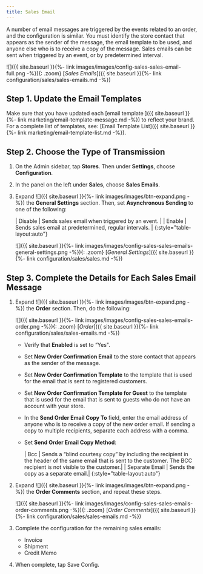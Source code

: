 ```yaml
---
title: Sales Email
---
```


A number of email messages are triggered by the events related to an order, and the configuration is similar. You must identify the store contact that appears as the sender of the message, the email template to be used, and anyone else who is to receive a copy of the message. Sales emails can be sent when triggered by an event, or by predetermined interval.

![]({{ site.baseurl }}{%- link images/images/config-sales-sales-email-full.png -%}){: .zoom}
 [*Sales Emails*]({{ site.baseurl }}{%- link configuration/sales/sales-emails.md -%})

## Step 1. Update the Email Templates

Make sure that you have updated each [email template ]({{ site.baseurl }}{%- link marketing/email-template-message.md -%}) to reflect your brand. For a complete list of templates, see: [Email Template List]({{ site.baseurl }}{%- link marketing/email-template-list.md -%}).

## Step 2. Choose the Type of Transmission

1. On the Admin sidebar, tap **Stores**. Then under **Settings**, choose **Configuration**.

1. In the panel on the left under **Sales**, choose **Sales Emails**.

1. Expand ![]({{ site.baseurl }}{%- link images/images/btn-expand.png -%}) the **General Settings** section. Then, set **Asynchronous Sending** to one of the following:

    | Disable | Sends sales email when triggered by an event. |
    | Enable | Sends sales email at predetermined, regular intervals. |
    {:style="table-layout:auto"}

    ![]({{ site.baseurl }}{%- link images/images/config-sales-sales-emails-general-settings.png -%}){: .zoom}
    [*General Settings*]({{ site.baseurl }}{%- link configuration/sales/sales.md -%})

## Step 3. Complete the Details for Each Sales Email Message

1. Expand ![]({{ site.baseurl }}{%- link images/images/btn-expand.png -%}) the **Order** section. Then, do the following:

    ![]({{ site.baseurl }}{%- link images/images/config-sales-sales-emails-order.png -%}){: .zoom}
    [*Order*]({{ site.baseurl }}{%- link configuration/sales/sales-emails.md -%})

    * Verify that **Enabled** is set to “Yes".

    * Set **New Order Confirmation Email** to the store contact that appears as the sender of the message.

    * Set **New Order Confirmation Template** to the template that is used for the email that is sent to registered customers.

    * Set **New Order Confirmation Template for Guest** to the template that is used for the email that is sent to guests who do not have an account with your store.

    * In the **Send Order Email Copy To** field, enter the email address of anyone who is to receive a copy of the new order email. If sending a copy to multiple recipients, separate each address with a comma.

    * Set **Send Order Email Copy Method**:

        | Bcc | Sends a “blind courtesy copy” by including the recipient in the header of the same email that is sent to the customer. The BCC recipient is not visible to the customer.|
        | Separate Email | Sends the copy as a separate email.|
        {:style="table-layout:auto"}

2. Expand ![]({{ site.baseurl }}{%- link images/images/btn-expand.png -%}) the **Order Comments** section, and repeat these steps.

    ![]({{ site.baseurl }}{%- link images/images/config-sales-sales-emails-order-comments.png -%}){: .zoom}
    [*Order Comments*]({{ site.baseurl }}{%- link configuration/sales/sales-emails.md -%})

3. Complete the configuration for the remaining sales emails:

    * Invoice
    * Shipment
    * Credit Memo

4. When complete, tap <span class="btn">Save Config</span>.
